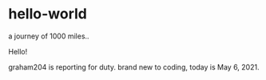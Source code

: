 # hello-world
a journey of 1000 miles..

Hello!

graham204 is reporting for duty. brand new to coding, today is May 6, 2021.
